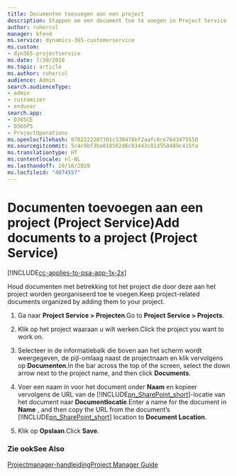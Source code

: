 ```yaml
---
title: Documenten toevoegen aan een project
description: Stappen om een document toe te voegen in Project Service
author: ruhercul
manager: kfend
ms.service: dynamics-365-customerservice
ms.custom:
- dyn365-projectservice
ms.date: 7/30/2018
ms.topic: article
ms.author: ruhercul
audience: Admin
search.audienceType:
- admin
- customizer
- enduser
search.app:
- D365CE
- D365PS
- ProjectOperations
ms.openlocfilehash: 8702222207301c530476bf2aafc6ce78d3475550
ms.sourcegitcommit: 5c4c9bf3ba018562d6cb3443c01d550489c415fa
ms.translationtype: HT
ms.contentlocale: nl-NL
ms.lasthandoff: 10/16/2020
ms.locfileid: "4074557"
---
```

# <a name="add-documents-to-a-project-project-service"></a><span data-ttu-id="c6351-103">Documenten toevoegen aan een project (Project Service)</span><span class="sxs-lookup"><span data-stu-id="c6351-103">Add documents to a project (Project Service)</span></span>

[!INCLUDE[cc-applies-to-psa-app-1x-2x](../includes/cc-applies-to-psa-app-1x-2x.md)]

<span data-ttu-id="c6351-104">Houd documenten met betrekking tot het project die door deze aan het project worden georganiseerd toe te voegen.</span><span class="sxs-lookup"><span data-stu-id="c6351-104">Keep project-related documents organized by adding them to your project.</span></span>  
  
1. <span data-ttu-id="c6351-105">Ga naar **Project Service > Projecten**.</span><span class="sxs-lookup"><span data-stu-id="c6351-105">Go to **Project Service > Projects**.</span></span>  
  
2. <span data-ttu-id="c6351-106">Klik op het project waaraan u wilt werken.</span><span class="sxs-lookup"><span data-stu-id="c6351-106">Click the project you want to work on.</span></span>  
  
3. <span data-ttu-id="c6351-107">Selecteer in de informatiebalk die boven aan het scherm wordt weergegeven, de pijl-omlaag naast de projectnaam en klik vervolgens op **Documenten**.</span><span class="sxs-lookup"><span data-stu-id="c6351-107">In the bar across the top of the screen, select the down arrow next to the project name, and then click **Documents**.</span></span>  
  
4. <span data-ttu-id="c6351-108">Voer een naam in voor het document onder **Naam** en kopieer vervolgens de URL van de [!INCLUDE[pn_SharePoint_short](../includes/pn-sharepoint-short.md)]-locatie van het document naar **Documentlocatie**.</span><span class="sxs-lookup"><span data-stu-id="c6351-108">Enter a name for the document in **Name** ,  and then copy the URL from the document’s [!INCLUDE[pn_SharePoint_short](../includes/pn-sharepoint-short.md)] location to **Document Location**.</span></span>  
  
5. <span data-ttu-id="c6351-109">Klik op **Opslaan**.</span><span class="sxs-lookup"><span data-stu-id="c6351-109">Click **Save**.</span></span>  
  
### <a name="see-also"></a><span data-ttu-id="c6351-110">Zie ook</span><span class="sxs-lookup"><span data-stu-id="c6351-110">See Also</span></span>  
 [<span data-ttu-id="c6351-111">Projectmanager-handleiding</span><span class="sxs-lookup"><span data-stu-id="c6351-111">Project Manager Guide</span></span>](../psa/project-manager-guide.md)

